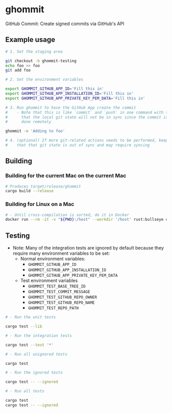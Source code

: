 # ghommit

GitHub Commit: Create signed commits via GitHub's API

## Example usage

```bash
# 1. Set the staging area

git checkout -b ghommit-testing
echo foo >> foo
git add foo

# 2. Set the environment variables

export GHOMMIT_GITHUB_APP_ID='Fill this in'
export GHOMMIT_GITHUB_APP_INSTALLATION_ID='Fill this in'
export GHOMMIT_GITHUB_APP_PRIVATE_KEY_PEM_DATA='Fill this in'

# 3. Run ghommit to have the GitHub App create the commit
#    - Note that this is like `commit` and `push` in one command with the caveat
#      that the local git state will not be in sync since the commit is being
#      done remotely

ghommit -m 'Adding to foo'

# 4. (optional) If more git-related actions needs to be performed, keep in mind
#    that that git state is out of sync and may require syncing
```

## Building

### Building for the current Mac on the current Mac

```bash
# Produces target/release/ghommit
cargo build --release
```

### Building for Linux on a Mac

```bash
# - Until cross-compilation is sorted, do it in Docker
docker run --rm -it -v "${PWD}:/host" --workdir '/host' rust:bullseye cargo build --release
```

## Testing

- Note: Many of the integration tests are ignored by default because they
  require many environment variables to be set:
    - Normal environment variables:
        - `GHOMMIT_GITHUB_APP_ID`
        - `GHOMMIT_GITHUB_APP_INSTALLATION_ID`
        - `GHOMMIT_GITHUB_APP_PRIVATE_KEY_PEM_DATA`
    - Test environment variables
        - `GHOMMIT_TEST_BASE_TREE_ID`
        - `GHOMMIT_TEST_COMMIT_MESSAGE`
        - `GHOMMIT_TEST_GITHUB_REPO_OWNER`
        - `GHOMMIT_TEST_GITHUB_REPO_NAME`
        - `GHOMMIT_TEST_REPO_PATH`

```bash
# - Run the unit tests

cargo test --lib

# - Run the integration tests

cargo test --test '*'

# - Run all unignored tests

cargo test

# - Run the ignored tests

cargo test -- --ignored

# - Run all tests

cargo test
cargo test -- --ignored
```
